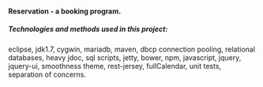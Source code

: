 #### Reservation - a booking program.

##### Technologies and methods used in this project:

eclipse, jdk1.7, cygwin, mariadb, maven, dbcp connection pooling, relational databases, heavy jdoc, sql scripts, jetty, 
bower, npm, javascript, jquery, jquery-ui, smoothness theme, rest-jersey, fullCalendar, unit tests, separation of concerns.